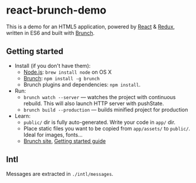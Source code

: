 # react-brunch-demo

This is a demo for an HTML5 application, powered by [React](http://facebook.github.io/react/) & [Redux](http://redux.js.org/), written in ES6 and built with [Brunch](http://brunch.io).

## Getting started
* Install (if you don't have them):
    * [Node.js](http://nodejs.org): `brew install node` on OS X
    * [Brunch](http://brunch.io): `npm install -g brunch`
    * Brunch plugins and dependencies: `npm install`.
* Run:
    * `brunch watch --server` — watches the project with continuous rebuild. This will also launch HTTP server with pushState.
    * `brunch build --production` — builds minified project for production
* Learn:
    * `public/` dir is fully auto-generated. Write your code in `app/` dir.
    * Place static files you want to be copied from `app/assets/` to `public/`. Ideal for images, fonts...
    * [Brunch site](http://brunch.io), [Getting started guide](https://github.com/brunch/brunch-guide#readme)

## Intl

Messages are extracted in `./intl/messages`.
